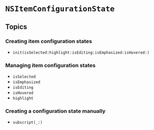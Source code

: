 # ``NSItemConfigurationState``

## Topics

### Creating item configuration states

- ``init(isSelected:highlight:isEditing:isEmphasized:isHovered:)``

### Managing item configuration states

- ``isSelected``
- ``isEmphasized``
- ``isEditing``
- ``isHovered``
- ``highlight``

### Creating a configuration state manually

- ``subscript(_:)``
